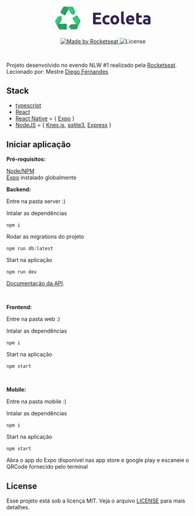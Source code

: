 <h4 align="center">
<img src="https://github.com/marcos012/ecoleta/blob/master/web/src/assets/logo.svg" width="250px" /><br>
</h4>
<p align="center">
  <a href="https://rocketseat.com.br">
    <img alt="Made by Rocketseat" src="https://img.shields.io/badge/made%20by-Rocketseat-red">
  </a>
  <img alt="License" src="https://img.shields.io/badge/license-MIT-red">
</p>

<br>

Projeto desenvolvido no evendo NLW #1 realizado pela [Rocketseat](https://rocketseat.com.br).
Lecionado por: Mestre [Diego Fernandes](https://github.com/diego3g)

## Stack

- [typescript](https://github.com/Microsoft/TypeScript)
- [React](https://github.com/facebook/react)
- [React Native](https://github.com/facebook/react-native) = {
    [Expo](https://expo.io/)
  }
- [NodeJS](https://nodejs.org/en/) = {
    [Knex.js](http://knexjs.org/),
    [sqlite3](https://www.sqlite.org/index.html),
    [Express](https://expressjs.com/pt-br/)
  }
  
## Iniciar aplicação
**Pré-requisitos:** <br>

[Node/NPM](https://nodejs.org/en/) <br>
[Expo](https://expo.io/) instalado globalmente
<br>

**Backend:**

Entre na pasta server :)

Intalar as dependências
```
npm i
```
Rodar as migrations do projeto
```
npm run db:latest
```
Start na aplicação
```
npm run dev
```
[Documentação da API](https://github.com/marcos012/ecoleta/blob/master/server/README.md).

<br />

**Frontend:**

Entre na pasta web :)

Intalar as dependências
```
npm i
```
Start na aplicação
```
npm start
```
<br />

**Mobile:**

Entre na pasta mobile :)

Intalar as dependências
```
npm i
```
Start na aplicação
```
npm start
```
Abra o app do Expo  disponivel nas app store e google play e escaneie o QRCode fornecido pelo terminal
<br />

## License

Esse projeto está sob a licença MIT. Veja o arquivo [LICENSE](LICENSE) para mais detalhes.
